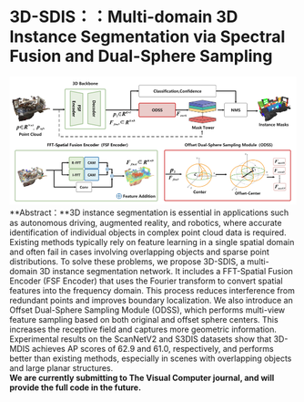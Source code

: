 # **3D-SDIS：：Multi-domain 3D Instance Segmentation via Spectral Fusion and Dual-Sphere Sampling**<br>
![Fig](https://github.com/cbbbbg/3D-SDIS/blob/main/image.png?raw=true)
**Abstract：**3D instance segmentation is essential in applications such as autonomous driving, augmented reality, and robotics, where accurate identification of individual objects in complex point cloud data is required. Existing methods typically rely on feature learning in a single spatial domain and often fail in cases involving overlapping objects and sparse point distributions. To solve these problems, we propose 3D-SDIS, a multi-domain 3D instance segmentation network. It includes a FFT-Spatial Fusion Encoder (FSF Encoder) that uses the Fourier transform to convert spatial features into the frequency domain. This process reduces interference from redundant points and improves boundary localization. We also introduce an Offset Dual-Sphere Sampling Module (ODSS), which performs multi-view feature sampling based on both original and offset sphere centers. This increases the receptive field and captures more geometric information. Experimental results on the ScanNetV2 and S3DIS datasets show that 3D-MDIS achieves AP scores of 62.9 and 61.0, respectively, and performs better than existing methods, especially in scenes with overlapping objects and large planar structures.<br>
**We are currently submitting to The Visual Computer journal, and will provide the full code in the future.**
